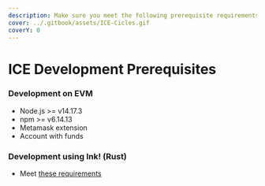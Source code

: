```yaml
---
description: Make sure you meet the following prerequisite requirements
cover: ../.gitbook/assets/ICE-Cicles.gif
coverY: 0
---
```


# ICE Development Prerequisites

### Development on EVM

* Node.js >= v14.17.3
* npm >= v6.14.13
* Metamask extension&#x20;
* Account with funds

### Development using Ink! (Rust)

* Meet [these requirements](ink-smart-contracts/create-and-deploy-ink-smart-contract.md#installing-prerequisites)
